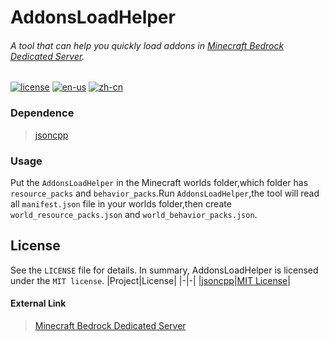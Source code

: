 # AddonsLoadHelper
###### A tool that can help you quickly load addons in [Minecraft Bedrock Dedicated Server](#external-link).

[![license](https://img.shields.io/badge/license-MIT-blue)](https://github.com/M1a0w0/AddonsLoadHelper/blob/main/LICENSE)
[![en-us](https://img.shields.io/badge/language-English-blue)](https://github.com/M1a0w0/AddonsLoadHelper/blob/main/README.md)
[![zh-cn](https://img.shields.io/badge/语言-简体中文-green)](https://github.com/M1a0w0/AddonsLoadHelper/blob/main/README_zh-cn.md)

### Dependence
> [jsoncpp](https://github.com/open-source-parsers/jsoncpp)

### Usage
Put the `AddonsLoadHelper` in the Minecraft worlds folder,which folder has `resource_packs` and `behavior_packs`.Run `AddonsLoadHelper`,the tool will read all `manifest.json` file in your worlds folder,then create `world_resource_packs.json` and `world_behavior_packs.json`.

## License
See the `LICENSE` file for details. In summary, AddonsLoadHelper is licensed under the `MIT license`.
|Project|License|
|-|-|
|[jsoncpp](https://github.com/open-source-parsers/jsoncpp)|[MIT License](https://github.com/open-source-parsers/jsoncpp/blob/master/LICENSE)|

#### External Link
> [Minecraft Bedrock Dedicated Server](https://www.minecraft.net/en-us/download/server/bedrock)